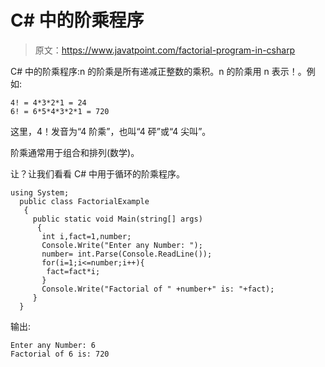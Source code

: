 # C# 中的阶乘程序

> 原文：<https://www.javatpoint.com/factorial-program-in-csharp>

C# 中的阶乘程序:n 的阶乘是所有递减正整数的乘积。n 的阶乘用 n 表示！。例如:

```
4! = 4*3*2*1 = 24  
6! = 6*5*4*3*2*1 = 720    

```

这里，4！发音为“4 阶乘”，也叫“4 砰”或“4 尖叫”。

阶乘通常用于组合和排列(数学)。

让？让我们看看 C# 中用于循环的阶乘程序。

```
using System;
  public class FactorialExample
   {
     public static void Main(string[] args)
      {
       int i,fact=1,number;    
       Console.Write("Enter any Number: ");    
       number= int.Parse(Console.ReadLine());   
       for(i=1;i<=number;i++){    
        fact=fact*i;    
       }    
       Console.Write("Factorial of " +number+" is: "+fact);  
     }
  }

```

输出:

```
Enter any Number: 6
Factorial of 6 is: 720

```
